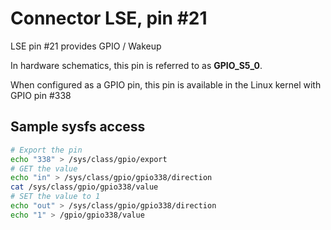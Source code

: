 # Connector LSE, pin #21

LSE pin #21 provides GPIO / Wakeup

In hardware schematics, this pin is referred to as **GPIO_S5_0**.

When configured as a GPIO pin, this pin is available in the Linux 
kernel with GPIO pin #338

## Sample sysfs access
```bash
# Export the pin
echo "338" > /sys/class/gpio/export
# GET the value
echo "in" > /sys/class/gpio/gpio338/direction
cat /sys/class/gpio/gpio338/value
# SET the value to 1
echo "out" > /sys/class/gpio/gpio338/direction
echo "1" > /gpio/gpio338/value
```
